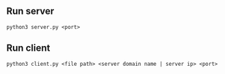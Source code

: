 ## Run server

```shell
python3 server.py <port>
```

## Run client

```shell
python3 client.py <file path> <server domain name | server ip> <port>
```
